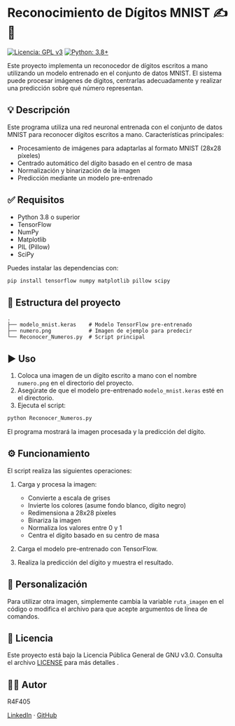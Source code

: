  # Reconocimiento de Dígitos MNIST ✍️🔢

[![Licencia: GPL v3](https://img.shields.io/badge/Licencia-GPLv3-blue.svg)](https://www.gnu.org/licenses/gpl-3.0)
[![Python: 3.8+](https://img.shields.io/badge/Python-3.8%2B-blue.svg?logo=python&logoColor=white)](https://www.python.org/downloads/release/python-380/)

Este proyecto implementa un reconocedor de dígitos escritos a mano utilizando un modelo entrenado en el conjunto de datos MNIST. El sistema puede procesar imágenes de dígitos, centrarlas adecuadamente y realizar una predicción sobre qué número representan.

## 💡 Descripción

Este programa utiliza una red neuronal entrenada con el conjunto de datos MNIST para reconocer dígitos escritos a mano. Características principales:

- Procesamiento de imágenes para adaptarlas al formato MNIST (28x28 píxeles)
- Centrado automático del dígito basado en el centro de masa
- Normalización y binarización de la imagen
- Predicción mediante un modelo pre-entrenado

## ✅ Requisitos

- Python 3.8 o superior
- TensorFlow
- NumPy
- Matplotlib
- PIL (Pillow)
- SciPy

Puedes instalar las dependencias con:

```bash
pip install tensorflow numpy matplotlib pillow scipy
```

## 📁 Estructura del proyecto

```
.
├── modelo_mnist.keras    # Modelo TensorFlow pre-entrenado
├── numero.png            # Imagen de ejemplo para predecir
└── Reconocer_Numeros.py  # Script principal
```

## ▶️ Uso

1.  Coloca una imagen de un dígito escrito a mano con el nombre `numero.png` en el directorio del proyecto.
2.  Asegúrate de que el modelo pre-entrenado `modelo_mnist.keras` esté en el directorio.
3.  Ejecuta el script:

```bash
python Reconocer_Numeros.py
```

El programa mostrará la imagen procesada y la predicción del dígito.

## ⚙️ Funcionamiento

El script realiza las siguientes operaciones:

1.  Carga y procesa la imagen:
    * Convierte a escala de grises
    * Invierte los colores (asume fondo blanco, dígito negro)
    * Redimensiona a 28x28 píxeles
    * Binariza la imagen
    * Normaliza los valores entre 0 y 1
    * Centra el dígito basado en su centro de masa

2.  Carga el modelo pre-entrenado con TensorFlow.

3.  Realiza la predicción del dígito y muestra el resultado.

## 🎨 Personalización

Para utilizar otra imagen, simplemente cambia la variable `ruta_imagen` en el código o modifica el archivo para que acepte argumentos de línea de comandos.

## 📜 Licencia

Este proyecto está bajo la Licencia Pública General de GNU v3.0. Consulta el archivo [LICENSE](LICENSE) para más detalles .

## 👨‍💻 Autor

R4F405

[LinkedIn](https://www.linkedin.com/in/rafaspg) · [GitHub](https://github.com/R4F405)
